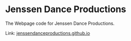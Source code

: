 # Jenssen Dance Productions

The Webpage code for Jenssen Dance Productions.

Link: [jenssendanceproductions.github.io](https://jenssendanceproductions.github.io/)
